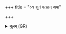 +++
title = "०१ शुनं वत्सान् अपा"

+++
<details><summary>मूलम् (GR)</summary>

शुनं वत्सान् अपा करोमि  
शुनं बध्नामि तन्त्याम् ।  
आग्रयणं ब्रह्मणां हविस्  
तस्मिञ् जागार कश्यपः ॥
</details>